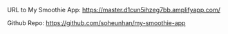 URL to My Smoothie App: https://master.d1cun5ihzeg7bb.amplifyapp.com/

Github Repo: https://github.com/soheunhan/my-smoothie-app
